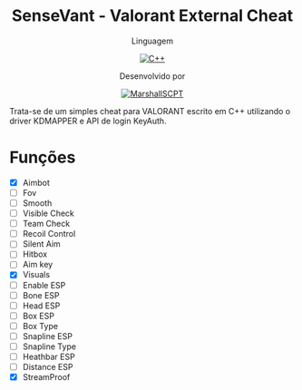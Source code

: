 <h1 align="center">
  SenseVant - Valorant External Cheat
</h1>

<p align="center">
    Linguagem
</p>
</p>
<p align="center">
    <a href="https://github.com/codecorno/SenseVant-External-Cheat"><img alt="C++" src="https://img.shields.io/badge/Linguagem-C++-red?style=for-the-badge"></a>
    <br />
</p>

<p align="center">
    Desenvolvido por
</p>
<p align="center">
    <a href="https://github.com/MarshallSCPT"><img alt="MarshallSCPT" src="https://img.shields.io/badge/github-marshallscpt-blue?style=for-the-badge"></a>
</p>

Trata-se de um simples cheat para VALORANT escrito em C++ utilizando o driver KDMAPPER e API de login KeyAuth.

# Funções
  - [x] Aimbot
  - [ ] Fov
  - [ ] Smooth
  - [ ] Visible Check
  - [ ] Team Check
  - [ ] Recoil Control
  - [ ] Silent Aim
  - [ ] Hitbox
  - [ ] Aim key
  - [x] Visuals
  - [ ] Enable ESP
  - [ ] Bone ESP
  - [ ] Head ESP
  - [ ] Box ESP
  - [ ] Box Type
  - [ ] Snapline ESP
  - [ ] Snapline Type
  - [ ] Heathbar ESP
  - [ ] Distance ESP
  - [x] StreamProof
